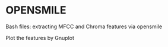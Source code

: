 # OPENSMILE

Bash files: extracting MFCC and Chroma features via opensmile

Plot the features by Gnuplot

